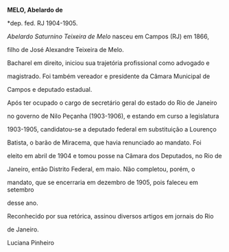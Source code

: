 **MELO, Abelardo de**



\*dep. fed. RJ 1904-1905.



*Abelardo Saturnino Teixeira de Melo* nasceu em Campos (RJ) em 1866,

filho de José Alexandre Teixeira de Melo.



Bacharel em direito, iniciou sua trajetória profissional como advogado e

magistrado. Foi também vereador e presidente da Câmara Municipal de

Campos e deputado estadual.



Após ter ocupado o cargo de secretário geral do estado do Rio de Janeiro

no governo de Nilo Peçanha (1903-1906), e estando em curso a legislatura

1903-1905, candidatou-se a deputado federal em substituição a Lourenço

Batista, o barão de Miracema, que havia renunciado ao mandato. Foi

eleito em abril de 1904 e tomou posse na Câmara dos Deputados, no Rio de

Janeiro, então Distrito Federal, em maio. Não completou, porém, o

mandato, que se encerraria em dezembro de 1905, pois faleceu em setembro

desse ano.



Reconhecido por sua retórica, assinou diversos artigos em jornais do Rio

de Janeiro.



Luciana Pinheiro



